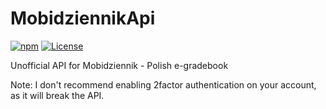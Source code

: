 # MobidziennikApi
[![npm](https://img.shields.io/npm/v/mobidziennik-api.svg?style=for-the-badge)](https://www.npmjs.com/package/librus-api-v2)
[![License](https://img.shields.io/badge/license-gpl-green.svg?style=for-the-badge)](https://opensource.org/license/gpl-3-0/)

Unofficial API for Mobidziennik - Polish e-gradebook

Note: I don't recommend enabling 2factor authentication on your account, as it will break the API.